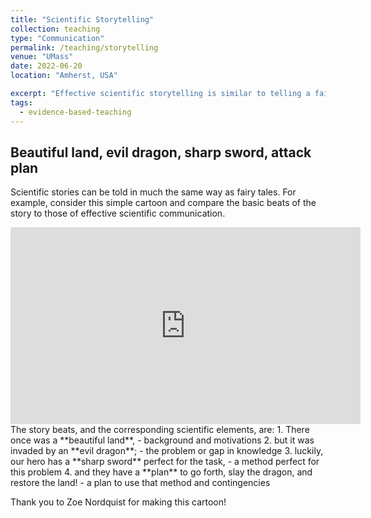 ```yaml
---
title: "Scientific Storytelling"
collection: teaching
type: "Communication"
permalink: /teaching/storytelling
venue: "UMass"
date: 2022-06-20
location: "Amherst, USA"

excerpt: "Effective scientific storytelling is similar to telling a fairy-tale.<br> <img src='/images/storytelling.png' width='500' height='300'><br>"
tags:
  - evidence-based-teaching
---
```


## Beautiful land, evil dragon, sharp sword, attack plan
Scientific stories can be told in much the same way as fairy tales. For example, consider this simple cartoon and compare the basic beats of the story to those of effective scientific communication. 

<iframe width="560" height="315" src="https://www.youtube.com/embed/2-dsK9pysQk" title="YouTube video player" frameborder="0" allow="accelerometer; autoplay; clipboard-write; encrypted-media; gyroscope; picture-in-picture" allowfullscreen></iframe>

<br>
The story beats, and the corresponding scientific elements, are:
1. There once was a **beautiful land**,
  - background and motivations
2. but it was invaded by an **evil dragon**;
  - the problem or gap in knowledge
3. luckily, our hero has a **sharp sword** perfect for the task,
  - a method perfect for this problem
4. and they have a **plan** to go forth, slay the dragon, and restore the land!
  - a plan to use that method and contingencies

Thank you to Zoe Nordquist for making this cartoon!
